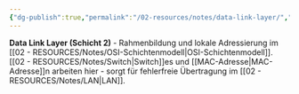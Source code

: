 ```yaml
---
{"dg-publish":true,"permalink":"/02-resources/notes/data-link-layer/","tags":["informatik/netzwerk/osi/layer2","rahmen/fehlerkontrolle","informatik/netzwerk/osi"],"noteIcon":"","updated":"2025-09-10T16:35:13.616+02:00"}
---
```



**Data Link Layer (Schicht 2)** - Rahmenbildung und lokale Adressierung im [[02 - RESOURCES/Notes/OSI-Schichtenmodell\|OSI-Schichtenmodell]].
[[02 - RESOURCES/Notes/Switch\|Switch]]es und [[MAC-Adresse\|MAC-Adresse]]n arbeiten hier - sorgt für fehlerfreie Übertragung im [[02 - RESOURCES/Notes/LAN\|LAN]].